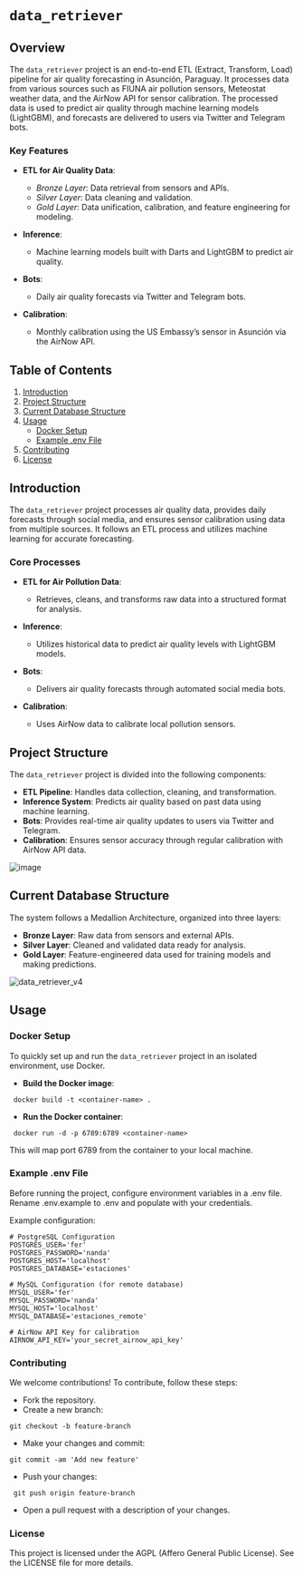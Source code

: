 # `data_retriever`

## Overview

The `data_retriever` project is an end-to-end ETL (Extract, Transform, Load) pipeline for air quality forecasting in Asunción, Paraguay. It processes data from various sources such as FIUNA air pollution sensors, Meteostat weather data, and the AirNow API for sensor calibration. The processed data is used to predict air quality through machine learning models (LightGBM), and forecasts are delivered to users via Twitter and Telegram bots.

### Key Features

- **ETL for Air Quality Data**: 
  - *Bronze Layer*: Data retrieval from sensors and APIs.
  - *Silver Layer*: Data cleaning and validation.
  - *Gold Layer*: Data unification, calibration, and feature engineering for modeling.

- **Inference**:
  - Machine learning models built with Darts and LightGBM to predict air quality.

- **Bots**:
  - Daily air quality forecasts via Twitter and Telegram bots.

- **Calibration**:
  - Monthly calibration using the US Embassy’s sensor in Asunción via the AirNow API.

## Table of Contents

1. [Introduction](#introduction)
2. [Project Structure](#project-structure)
3. [Current Database Structure](#current-database-structure)
4. [Usage](#usage)
   - [Docker Setup](#docker-setup)
   - [Example .env File](#example-env-file)
5. [Contributing](#contributing)
6. [License](#license)

## Introduction

The `data_retriever` project processes air quality data, provides daily forecasts through social media, and ensures sensor calibration using data from multiple sources. It follows an ETL process and utilizes machine learning for accurate forecasting.

### Core Processes

- **ETL for Air Pollution Data**: 
  - Retrieves, cleans, and transforms raw data into a structured format for analysis.
  
- **Inference**: 
  - Utilizes historical data to predict air quality levels with LightGBM models.

- **Bots**:
  - Delivers air quality forecasts through automated social media bots.

- **Calibration**:
  - Uses AirNow data to calibrate local pollution sensors.

## Project Structure

The `data_retriever` project is divided into the following components:

- **ETL Pipeline**: Handles data collection, cleaning, and transformation.
- **Inference System**: Predicts air quality based on past data using machine learning.
- **Bots**: Provides real-time air quality updates to users via Twitter and Telegram.
- **Calibration**: Ensures sensor accuracy through regular calibration with AirNow API data.

![image](https://github.com/user-attachments/assets/9dd5240c-b033-42b7-900b-9098ecb9690c)

## Current Database Structure

The system follows a Medallion Architecture, organized into three layers:

- **Bronze Layer**: Raw data from sensors and external APIs.
- **Silver Layer**: Cleaned and validated data ready for analysis.
- **Gold Layer**: Feature-engineered data used for training models and making predictions.

![data_retriever_v4](https://github.com/user-attachments/assets/f938c756-7d82-4f90-9ce4-19b47fa8a64b)

## Usage

### Docker Setup

To quickly set up and run the `data_retriever` project in an isolated environment, use Docker.

- **Build the Docker image**:
 ```
  docker build -t <container-name> .
 ```
- **Run the Docker container**:
 ```
  docker run -d -p 6789:6789 <container-name>
 ```
This will map port 6789 from the container to your local machine.

### Example .env File

Before running the project, configure environment variables in a .env file. Rename .env.example to .env and populate with your credentials.

Example configuration:
```
# PostgreSQL Configuration
POSTGRES_USER='fer'
POSTGRES_PASSWORD='nanda'
POSTGRES_HOST='localhost'
POSTGRES_DATABASE='estaciones'

# MySQL Configuration (for remote database)
MYSQL_USER='fer'
MYSQL_PASSWORD='nanda'
MYSQL_HOST='localhost'
MYSQL_DATABASE='estaciones_remote'

# AirNow API Key for calibration
AIRNOW_API_KEY='your_secret_airnow_api_key'
```
### Contributing

We welcome contributions! To contribute, follow these steps:

- Fork the repository.
- Create a new branch:
```
git checkout -b feature-branch
```
- Make your changes and commit:
```
git commit -am 'Add new feature'
```
- Push your changes:
```
 git push origin feature-branch
```
- Open a pull request with a description of your changes.

### License

This project is licensed under the AGPL (Affero General Public License). See the LICENSE file for more details.

